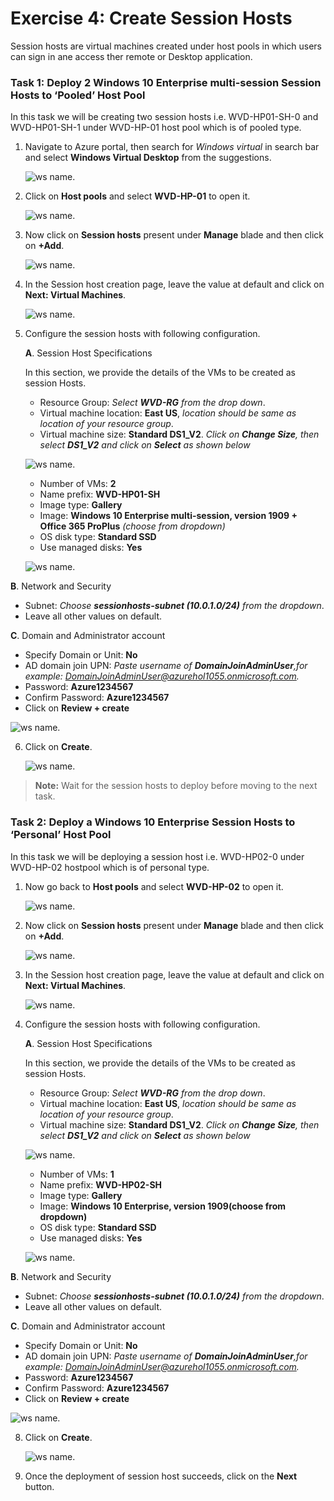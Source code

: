 # Exercise 4: Create Session Hosts

Session hosts are virtual machines created under host pools in which users can sign in ane access ther remote or Desktop application.


### **Task 1: Deploy 2 Windows 10 Enterprise multi-session Session Hosts to ‘Pooled’ Host Pool**

In this task we will be creating two session hosts i.e. WVD-HP01-SH-0 and WVD-HP01-SH-1 under WVD-HP-01 host pool which is of pooled type.

1. Navigate to Azure portal, then search for *Windows virtual* in search bar and select **Windows Virtual Desktop** from the suggestions.

   ![ws name.](media/a109.png)
     
2. Click on **Host pools** and select **WVD-HP-01** to open it.

   ![ws name.](media/a5.png)
     
3. Now click on **Session hosts** present under **Manage** blade and then click on **+Add**.

   ![ws name.](media/a6.png)
    
4. In the Session host creation page, leave the value at default and click on **Next: Virtual Machines**.

   ![ws name.](media/a7.png)
  
5. Configure the session hosts with following configuration.

   **A**. Session Host Specifications

     In this section, we provide the details of the VMs to be created as session Hosts.    

     - Resource Group: *Select **WVD-RG** from the drop down*.
     - Virtual machine location: **East US**, *location should be same as location of your resource group*.
     - Virtual machine size: **Standard DS1_V2**. *Click on **Change Size**, then select **DS1_V2** and click on **Select** as shown below*
   
   ![ws name.](media/wvd35.png)

     - Number of VMs: **2**   
     - Name prefix: **WVD-HP01-SH** 
     - Image type: **Gallery**
     - Image: **Windows 10 Enterprise multi-session, version 1909 + Office 365 ProPlus** *(choose from dropdown)* 
     - OS disk type: **Standard SSD**
     - Use managed disks: **Yes**
   
   ![ws name.](media/a8.png)
     
  **B**. Network and Security 
   - Subnet: *Choose **sessionhosts-subnet (10.0.1.0/24)** from the dropdown*.     
   - Leave all other values on default.
    
  **C**. Domain and Administrator account 

   - Specify Domain or Unit: **No** 
   - AD domain join UPN: *Paste username of **DomainJoinAdminUser**,for example: DomainJoinAdminUser@azurehol1055.onmicrosoft.com.*
   - Password: **Azure1234567**
   - Confirm Password: **Azure1234567**   
   - Click on **Review + create**
 
   ![ws name.](media/a9.png)   
   
6. Click on **Create**.

   ![ws name.](media/a10.png)
   
> **Note:** Wait for the session hosts to deploy before moving to the next task.
   
  
### **Task 2: Deploy a Windows 10 Enterprise Session Hosts to ‘Personal’ Host Pool**

In this task we will be deploying a session host i.e. WVD-HP02-0 under WVD-HP-02 hostpool which is of personal type.


1. Now go back to **Host pools** and select **WVD-HP-02** to open it.

   ![ws name.](media/a11.png)
  
2. Now click on **Session hosts** present under **Manage** blade and then click on **+Add**.

   ![ws name.](media/a12.png)
    
3. In the Session host creation page, leave the value at default and click on **Next: Virtual Machines**.

   ![ws name.](media/a13.png)
 
4. Configure the session hosts with following configuration.

   **A**. Session Host Specifications

    In this section, we provide the details of the VMs to be created as session Hosts. 
   
     - Resource Group: *Select **WVD-RG** from the drop down*.
     - Virtual machine location: **East US**, *location should be same as location of your resource group*.
     - Virtual machine size: **Standard DS1_V2**. *Click on **Change Size**, then select **DS1_V2** and click on **Select** as shown below*
   
   ![ws name.](media/wvd35.png)
      
     - Number of VMs: **1**    
     - Name prefix: **WVD-HP02-SH**
     - Image type: **Gallery**
     - Image: **Windows 10 Enterprise, version 1909(choose from dropdown)** 
     - OS disk type: **Standard SSD**
     - Use managed disks: **Yes** 
   
   ![ws name.](media/a14.png)

  **B**. Network and Security 
   - Subnet: *Choose **sessionhosts-subnet (10.0.1.0/24)** from the dropdown*.     
   - Leave all other values on default.
    
  **C**. Domain and Administrator account 

   - Specify Domain or Unit: **No** 
   - AD domain join UPN: *Paste username of **DomainJoinAdminUser**,for example: DomainJoinAdminUser@azurehol1055.onmicrosoft.com.*
   - Password: **Azure1234567**
   - Confirm Password: **Azure1234567**   
   - Click on **Review + create**
    
   ![ws name.](media/a15.png)
  
8. Click on **Create**.

   ![ws name.](media/a16.png)

9. Once the deployment of session host succeeds, click on the **Next** button.
